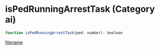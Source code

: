 # isPedRunningArrestTask (Category ai)

```js
function isPedRunningArrestTask(ped: number): boolean
```

[filename](isPedRunningArrestTask_m.md ':include')
